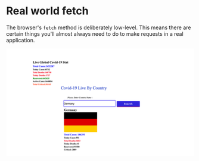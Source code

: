 # Real world fetch

The browser's `fetch` method is deliberately low-level. This means there are certain things you'll almost always need to do to make requests in a real application.


![real-world-fetch](Screenshotcovid.png)

